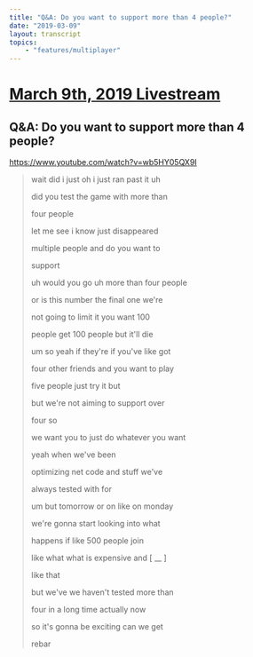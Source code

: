```yaml
---
title: "Q&A: Do you want to support more than 4 people?"
date: "2019-03-09"
layout: transcript
topics:
    - "features/multiplayer"
---
```

# [March 9th, 2019 Livestream](../2019-03-09.md)
## Q&A: Do you want to support more than 4 people?
https://www.youtube.com/watch?v=wb5HY05QX9I
> wait did i just oh i just ran past it uh
> 
> did you test the game with more than
> 
> four people
> 
> let me see i know just disappeared
> 
> multiple people and do you want to
> 
> support
> 
> uh would you go uh more than four people
> 
> or is this number the final one we're
> 
> not going to limit it you want 100
> 
> people get 100 people but it'll die
> 
> um so yeah if they're if you've like got
> 
> four other friends and you want to play
> 
> five people just try it but
> 
> but we're not aiming to support over
> 
> four so
> 
> we want you to just do whatever you want
> 
> yeah when we've been
> 
> optimizing net code and stuff we've
> 
> always tested with for
> 
> um but tomorrow or on like on monday
> 
> we're gonna start looking into what
> 
> happens if like 500 people join
> 
> like what what is expensive and [ __ ]
> 
> like that
> 
> but we've we haven't tested more than
> 
> four in a long time actually now
> 
> so it's gonna be exciting can we get
> 
> rebar
> 

